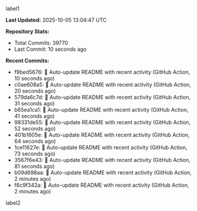 
label1 
<!-- ACTIVITY_START -->
**Last Updated:** 2025-10-05 13:04:47 UTC

**Repository Stats:**
- Total Commits: 39770
- Last Commit: 10 seconds ago

**Recent Commits:**
- f9bed5676: 🤖 Auto-update README with recent activity (GitHub Action, 10 seconds ago)
- c0ae608a5: 🤖 Auto-update README with recent activity (GitHub Action, 20 seconds ago)
- 579da6c7d: 🤖 Auto-update README with recent activity (GitHub Action, 31 seconds ago)
- b65ea1ca1: 🤖 Auto-update README with recent activity (GitHub Action, 41 seconds ago)
- 98331de55: 🤖 Auto-update README with recent activity (GitHub Action, 52 seconds ago)
- 401b1605e: 🤖 Auto-update README with recent activity (GitHub Action, 64 seconds ago)
- 1ce11627e: 🤖 Auto-update README with recent activity (GitHub Action, 73 seconds ago)
- 3567f6e43: 🤖 Auto-update README with recent activity (GitHub Action, 81 seconds ago)
- b09d698aa: 🤖 Auto-update README with recent activity (GitHub Action, 2 minutes ago)
- f6c9f342a: 🤖 Auto-update README with recent activity (GitHub Action, 2 minutes ago)
<!-- ACTIVITY_END -->

label2
